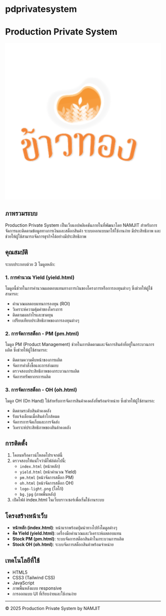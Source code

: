 # pdprivatesystem

# Production Private System

![Logo](logo-light.png)

## ภาพรวมระบบ

Production Private System เป็นเว็บแอปพลิเคชันภายในที่พัฒนาโดย NAMJIT สำหรับการจัดการและติดตามข้อมูลทางการเงินและสต็อกสินค้า ระบบออกแบบมาให้ใช้งานง่าย มีประสิทธิภาพ และช่วยให้ผู้ใช้สามารถจัดการธุรกิจได้อย่างมีประสิทธิภาพ

## คุณสมบัติ

ระบบประกอบด้วย 3 โมดูลหลัก:

### 1. การคำนวณ Yield (yield.html)
โมดูลนี้ช่วยในการคำนวณผลตอบแทนทางการเงินของโครงการหรือการลงทุนต่างๆ ซึ่งช่วยให้ผู้ใช้สามารถ:
- คำนวณผลตอบแทนการลงทุน (ROI)
- วิเคราะห์ความคุ้มค่าของโครงการ
- ติดตามผลกำไรและขาดทุน
- เปรียบเทียบประสิทธิภาพของการลงทุนต่างๆ

### 2. การจัดการสต็อก - PM (pm.html)
โมดูล PM (Product Management) ช่วยในการติดตามและจัดการสินค้าที่อยู่ในกระบวนการผลิต ซึ่งช่วยให้ผู้ใช้สามารถ:
- ติดตามความคืบหน้าของการผลิต
- จัดการคำสั่งซื้อและการส่งมอบ
- ตรวจสอบประสิทธิภาพของกระบวนการผลิต
- จัดการทรัพยากรการผลิต

### 3. การจัดการสต็อก - OH (oh.html)
โมดูล OH (On Hand) ใช้สำหรับการจัดการสินค้าคงคลังที่พร้อมจำหน่าย ซึ่งช่วยให้ผู้ใช้สามารถ:
- ติดตามระดับสินค้าคงคลัง
- รับแจ้งเตือนเมื่อสินค้าใกล้หมด
- จัดการการจัดเก็บและการจัดส่ง
- วิเคราะห์ประสิทธิภาพของสินค้าคงคลัง

## การติดตั้ง

1. โคลนหรือดาวน์โหลดโปรเจกต์นี้
2. ตรวจสอบให้แน่ใจว่ามีไฟล์ต่อไปนี้:
   - `index.html` (หน้าหลัก)
   - `yield.html` (หน้าคำนวณ Yield)
   - `pm.html` (หน้าจัดการสต็อก PM)
   - `oh.html` (หน้าจัดการสต็อก OH)
   - `logo-light.png` (โลโก้)
   - `bg.jpg` (ภาพพื้นหลัง)
3. เปิดไฟล์ index.html ในเว็บบราวเซอร์เพื่อเริ่มใช้งานระบบ

## โครงสร้างหน้าเว็บ

- **หน้าหลัก (index.html)**: หน้าแรกพร้อมปุ่มนำทางไปยังโมดูลต่างๆ
- **คิด Yield (yield.html)**: เครื่องมือคำนวณและวิเคราะห์ผลตอบแทน
- **Stock PM (pm.html)**: ระบบจัดการสต็อกสินค้าในกระบวนการผลิต
- **Stock OH (oh.html)**: ระบบจัดการสต็อกสินค้าพร้อมจำหน่าย

## เทคโนโลยีที่ใช้

- HTML5
- CSS3 (Tailwind CSS)
- JavaScript
- ภาพพื้นหลังแบบ responsive
- การออกแบบ UI ที่เรียบง่ายและใช้งานง่าย

---

© 2025 Production Private System by NAMJIT
